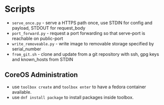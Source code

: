 # Scripts

- `serve_once.py` - serve a HTTPS path once, use STDIN for config and payload, STDOUT for request_body
- `port_forward.py` - request a port forwarding so that serve-port is reachable on public-port
- `write_removeable.py` - write image to removable storage specified by serial_number
- `from_git.sh` - clone and update from a git repository with ssh, gpg keys and known_hosts from STDIN

## CoreOS Administration

- use `toolbox create` and `toolbox enter` to have a fedora container available.
- use `dnf install package` to install packages inside toolbox.
